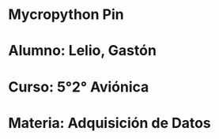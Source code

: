# Mycropython Pin  
# Alumno: Lelio, Gastón  
# Curso: 5°2° Aviónica  
# Materia: Adquisición de Datos  
